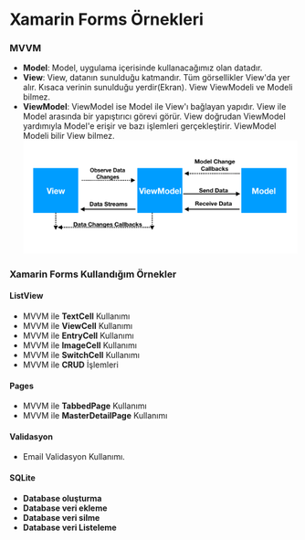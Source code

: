 # Xamarin Forms Örnekleri 
### MVVM <br/>
* **Model**: Model, uygulama içerisinde kullanacağımız olan datadır.
* **View**: View, datanın sunulduğu katmandır. Tüm görsellikler View'da yer alır. Kısaca verinin sunulduğu yerdir(Ekran). View ViewModeli ve Modeli bilmez.
* **ViewModel**: ViewModel ise Model ile View'ı bağlayan yapıdır.  View ile Model arasında bir yapıştırıcı görevi görür. View doğrudan ViewModel yardımıyla Model'e erişir ve bazı işlemleri gerçekleştirir. ViewModel Modeli bilir View bilmez.
![Resim kaldırılmıştır](https://github.com/ihsan-guc/XamarinFormsExamples/blob/master/XamarinFormsExamples.Android/Resources/drawable/MVMMpicture.png)

### Xamarin Forms Kullandığım Örnekler
#### ListView <br/>
* MVVM ile **TextCell** Kullanımı
* MVVM ile **ViewCell** Kullanımı
* MVVM ile **EntryCell** Kullanımı
* MVVM ile **ImageCell** Kullanımı
* MVVM ile **SwitchCell** Kullanımı 
* MVVM ile **CRUD** İşlemleri
#### Pages<br/>
* MVVM ile **TabbedPage** Kullanımı
* MVVM ile **MasterDetailPage** Kullanımı
#### Validasyon
* Email Validasyon Kullanımı. 
#### SQLite
* **Database oluşturma**
* **Database veri ekleme**
* **Database veri silme**
* **Database veri Listeleme**
